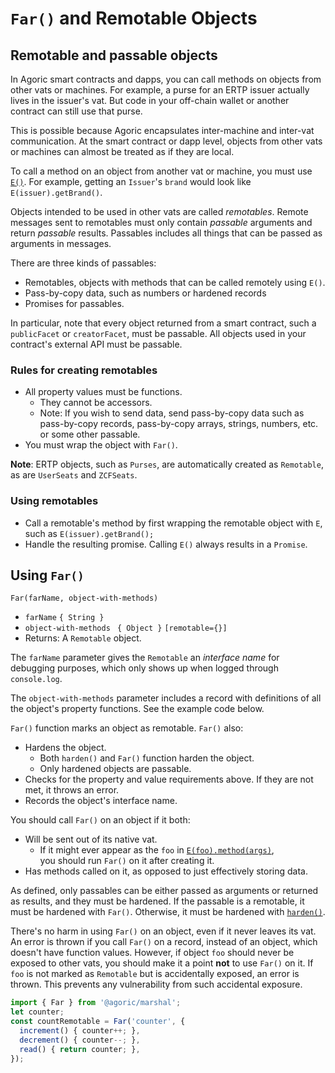 
# `Far()` and Remotable Objects

## Remotable and passable objects

In Agoric smart contracts and dapps, you can call methods on objects from other vats or machines. 
For example, a purse for an ERTP issuer actually lives in the issuer's vat. But code in your off-chain
wallet or another contract can still use that purse.

This is possible because Agoric encapsulates inter-machine and inter-vat communication. At
the smart contract or dapp level, objects from other vats or machines can almost be treated 
as if they are local.

To call a method on an object from another vat or machine, you must 
use [`E()`](./eventual-send.html#remote-object-communication-with-e). For example, getting
an `Issuer`'s `brand` would look like `E(issuer).getBrand()`.

Objects intended to be used in other vats are called *remotables*. Remote messages sent to
remotables must only contain *passable* arguments and return *passable* results. 
Passables includes all things that can be passed as arguments in messages. 

There are three kinds of passables:
   * Remotables, objects with methods that can be called remotely using `E()`.
   * Pass-by-copy data, such as numbers or hardened records
   * Promises for passables.

In particular, note that every object returned from a smart contract, such a `publicFacet` or 
`creatorFacet`, must be passable. All objects used in your contract's external API must
be passable.

### Rules for creating remotables
- All property values must be functions. 
  - They cannot be accessors.
  - Note: If you wish to send data, send pass-by-copy data such as pass-by-copy records, 
    pass-by-copy arrays, strings, numbers, etc. or some other passable.
- You must wrap the object with `Far()`.

**Note**: ERTP objects, such as `Purses`, are automatically created as `Remotable`, as are
`UserSeats` and `ZCFSeats`. 

### Using remotables
- Call a remotable's method by first wrapping the remotable object with `E`, such as `E(issuer).getBrand();`
- Handle the resulting promise. Calling `E()` always results in a `Promise`.

## Using `Far()`

`Far(farName, object-with-methods)`
- `farName` `{ String }`
- `object-with-methods` ` { Object }` `[remotable={}]`
-  Returns: A `Remotable` object.

The `farName` parameter gives the `Remotable` an *interface name* for debugging purposes, which only shows
up when logged through `console.log`. 

The `object-with-methods` parameter includes a record with definitions of all the object's 
property functions. See the example code below.

`Far()` function marks an object as remotable.  `Far()` also:
- Hardens the object.
  - Both `harden()` and `Far()` function harden the object. 
  - Only hardened objects are passable.
- Checks for the property and value requirements above. 
  If they are not met, it throws an error.
- Records the object's interface name. 

You should call `Far()` on an object if it both:
- Will be sent out of its native vat.
  - If it might ever appear as the `foo` in [`E(foo).method(args)`](./eventual-send.md),  
    you should run `Far()` on it after creating it.
- Has methods called on it, as opposed to just effectively storing data.

As defined, only passables can be either passed as arguments or returned as results,
and they must be hardened. If the passable is a remotable, it must be hardened with `Far()`.
Otherwise, it must be hardened with [`harden()`](./ses/ses-guide.md#harden).

There's no harm in using `Far()` on an object, even if it never leaves its vat. An error
is thrown if you call `Far()` on a record, instead of an object, which doesn't have function
values. However, if object `foo` should never be exposed to other vats, you should make it
a point **not** to use `Far()` on it. If `foo` is not marked as `Remotable` but is accidentally
exposed, an error is thrown. This prevents any vulnerability from such accidental exposure.

```js
import { Far } from '@agoric/marshal';
let counter;
const countRemotable = Far('counter', {
  increment() { counter++; },
  decrement() { counter--; },
  read() { return counter; },
});
```





